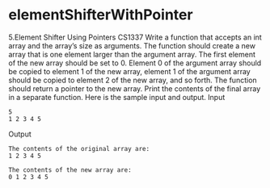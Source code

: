 # elementShifterWithPointer
5.Element Shifter Using Pointers CS1337
Write a function that accepts an int array and the array’s size as arguments. The function should create a new array that is one element larger than the argument array. The first element of the new array should be set to 0. Element 0 of the argument array should be copied to element 1 of the new array, element 1 of the argument array should be copied to element 2 of the new array, and so forth. The function should return a pointer to the new array. Print the contents of the final array in a separate function.
Here is the sample input and output.
Input
```
5
1 2 3 4 5
```
Output
```
The contents of the original array are:
1 2 3 4 5

The contents of the new array are:
0 1 2 3 4 5
```

